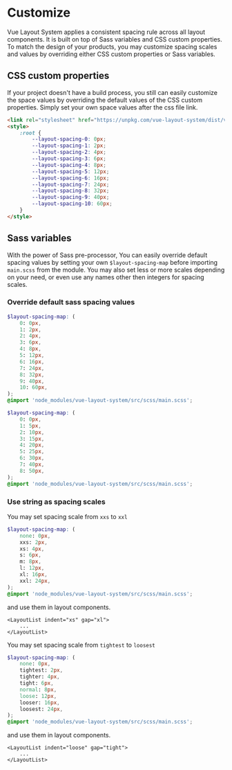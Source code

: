 # Customize

Vue Layout System applies a consistent spacing rule across all layout components. It is built on top of Sass variables and CSS custom properties. To match the design of your products, you may customize spacing scales and values by overriding either CSS custom properties or Sass variables.

## CSS custom properties

If your project doesn't have a build process, you still can easily customize the space values by overriding the default values of the CSS custom properties. Simply set your own space values after the css file link.

```html
<link rel="stylesheet" href="https://unpkg.com/vue-layout-system/dist/vue-layout-system.css">
<style>
    :root {
        --layout-spacing-0: 0px;
        --layout-spacing-1: 2px;
        --layout-spacing-2: 4px;
        --layout-spacing-3: 6px;
        --layout-spacing-4: 8px;
        --layout-spacing-5: 12px;
        --layout-spacing-6: 16px;
        --layout-spacing-7: 24px;
        --layout-spacing-8: 32px;
        --layout-spacing-9: 40px;
        --layout-spacing-10: 60px;
    }
</style>
```


## Sass variables

With the power of Sass pre-processor, You can easily override default spacing values by setting your own `$layout-spacing-map` before importing `main.scss` from the module. You may also set less or more scales depending on your need, or even use any names other then integers for spacing scales.

### Override default sass spacing values

```scss
$layout-spacing-map: (
	0: 0px,
	1: 2px,
	2: 4px,
	3: 6px,
	4: 8px,
	5: 12px,
	6: 16px,
	7: 24px,
	8: 32px,
	9: 40px,
	10: 60px,
);
@import 'node_modules/vue-layout-system/src/scss/main.scss';
```

```scss
$layout-spacing-map: (
	0: 0px,
	1: 5px,
	2: 10px,
	3: 15px,
	4: 20px,
	5: 25px,
	6: 30px,
	7: 40px,
	8: 50px,
);
@import 'node_modules/vue-layout-system/src/scss/main.scss';
```

### Use string as spacing scales

You may set spacing scale from `xxs` to `xxl`

```scss
$layout-spacing-map: (
	none: 0px,
	xxs: 2px,
	xs: 4px,
	s: 6px,
	m: 8px,
	l: 12px,
	xl: 16px,
	xxl: 24px,
);
@import 'node_modules/vue-layout-system/src/scss/main.scss';
```

and use them in layout components.

```vue
<LayoutList indent="xs" gap="xl">
    ...
</LayoutList>
```

You may set spacing scale from `tightest` to `loosest`

```scss
$layout-spacing-map: (
	none: 0px,
	tightest: 2px,
	tighter: 4px,
	tight: 6px,
	normal: 8px,
	loose: 12px,
	looser: 16px,
	loosest: 24px,
);
@import 'node_modules/vue-layout-system/src/scss/main.scss';
```

and use them in layout components.

```vue
<LayoutList indent="loose" gap="tight">
    ...
</LayoutList>
```
